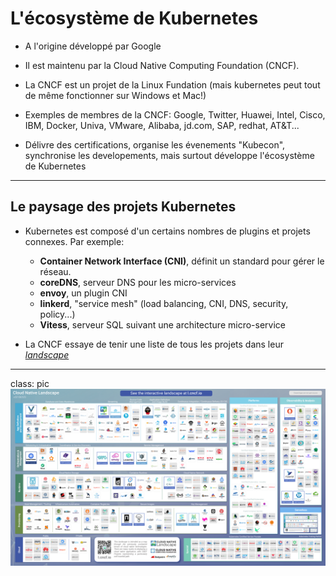 # L'écosystème de Kubernetes


- A l'origine développé par Google

- Il est maintenu par la Cloud Native Computing Foundation (CNCF).

- La CNCF est un projet de la Linux Fundation (mais kubernetes peut tout de même fonctionner sur Windows et Mac!)

- Exemples de membres de la CNCF: Google, Twitter, Huawei, Intel, Cisco, IBM, Docker, Univa, VMware, Alibaba, jd.com, SAP, redhat, AT&T...

- Délivre des certifications, organise les évenements "Kubecon", synchronise les developements, mais surtout développe l'écosystème de Kubernetes


---

## Le paysage des projets Kubernetes

- Kubernetes est composé d'un certains nombres de plugins et projets connexes. Par exemple:
    - **Container Network Interface (CNI)**, définit un standard pour gérer le réseau.
    - **coreDNS**, serveur DNS pour les micro-services
    - **envoy**, un plugin CNI
    - **linkerd**, "service mesh" (load balancing, CNI, DNS, security, policy...)
    - **Vitess**, serveur SQL suivant une architecture micro-service

- La CNCF essaye de tenir une liste de tous les projets dans leur *[landscape](https://landscape.cncf.io/)*

---

class: pic
![Landscape](images/CloudNativeLandscape_latest.png)


